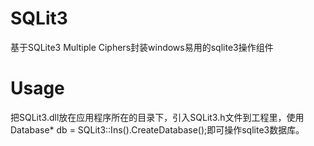 # SQLit3
基于SQLite3 Multiple Ciphers封装windows易用的sqlite3操作组件

# Usage
把SQLit3.dll放在应用程序所在的目录下，引入SQLit3.h文件到工程里，使用Database* db = SQLit3::Ins().CreateDatabase();即可操作sqlite3数据库。

